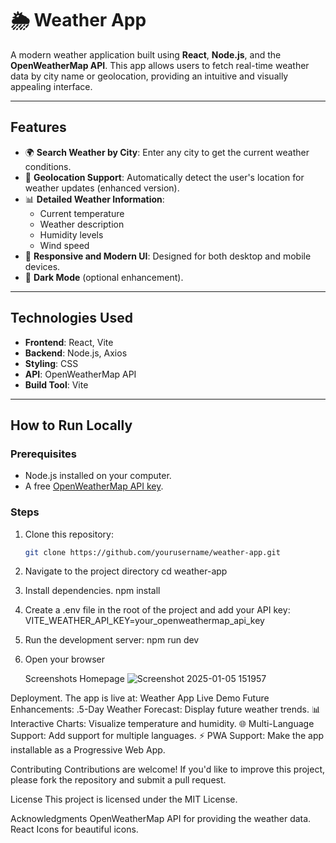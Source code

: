 # 🌦 Weather App

A modern weather application built using **React**, **Node.js**, and the **OpenWeatherMap API**. This app allows users to fetch real-time weather data by city name or geolocation, providing an intuitive and visually appealing interface.

---

## Features

- 🌍 **Search Weather by City**: Enter any city to get the current weather conditions.
- 📍 **Geolocation Support**: Automatically detect the user's location for weather updates (enhanced version).
- 📊 **Detailed Weather Information**:
  - Current temperature
  - Weather description
  - Humidity levels
  - Wind speed
- 🎨 **Responsive and Modern UI**: Designed for both desktop and mobile devices.
- 🌙 **Dark Mode** (optional enhancement).

---

## Technologies Used

- **Frontend**: React, Vite
- **Backend**: Node.js, Axios
- **Styling**: CSS
- **API**: OpenWeatherMap API
- **Build Tool**: Vite

---

## How to Run Locally

### Prerequisites

- Node.js installed on your computer.
- A free [OpenWeatherMap API key](https://openweathermap.org/).

### Steps

1. Clone this repository:
   ```bash
   git clone https://github.com/yourusername/weather-app.git
2. Navigate to the project directory
   cd weather-app
3. Install dependencies.
   npm install
4. Create a .env file in the root of the project and add your API key:
   VITE_WEATHER_API_KEY=your_openweathermap_api_key
5. Run the development server:
   npm run dev
6. Open your browser

   Screenshots
   Homepage
![Screenshot 2025-01-05 151957](https://github.com/user-attachments/assets/d2dc61e5-d945-4ce5-9824-8bd8e1f09f9e)

   

 Deployment.
   The app is live at: Weather App Live Demo
Future Enhancements:
   .5-Day Weather Forecast: Display future weather trends.
📊 Interactive Charts: Visualize temperature and humidity.
🌐 Multi-Language Support: Add support for multiple languages.
⚡ PWA Support: Make the app installable as a Progressive Web App.

Contributing
Contributions are welcome! If you'd like to improve this project, please fork the repository and submit a pull request.

License
This project is licensed under the MIT License.

Acknowledgments
OpenWeatherMap API for providing the weather data.
React Icons for beautiful icons.

